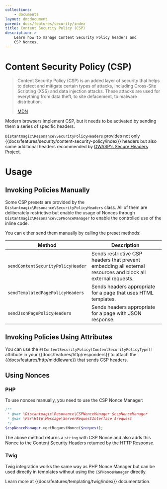 ```yaml
---
collections: 
    - documents
layout: dm:document
parent: docs/features/security/index
title: Content Security Policy (CSP)
description: >
    Learn how to manage Content Security Policy headers and 
    CSP Nonces.
---
```


# Content Security Policy (CSP)

> Content Security Policy (CSP) is an added layer of security that helps to 
> detect and mitigate certain types of attacks, including Cross-Site Scripting 
> (XSS) and data injection attacks. These attacks are used for everything from 
> data theft, to site defacement, to malware distribution.
>
> [MDN](https://developer.mozilla.org/en-US/docs/Web/HTTP/CSP)

Modern browsers implement CSP, but it needs to be activated by sending them a 
series of specific headers.

`Distantmagic\Resonance\SecurityPolicyHeaders` provides not only 
{{docs/features/security/content-security-policy/index}} headers but also some 
additional headers recommended by 
[OWASP's Secure Headers Project](https://owasp.org/www-project-secure-headers/).

# Usage

## Invoking Policies Manually

Some CSP presets are provided by the 
`Distantmagic\Resonance\SecurityPolicyHeaders` class. All of them are 
deliberately restrictive but enable the usage of Nonces through
`Distantmagic\Resonance\CSPNonceManager` to enable the controlled use of the 
inline code.

You can either send them manually by calling the preset methods:

Method | Description
-|-
`sendContentSecurityPolicyHeader` | Sends restrictive CSP headers that prevent embedding all external resources and block all external requests.
`sendTemplatedPagePolicyHeaders` | Sends headers appropriate for a page that uses HTML templates.
`sendJsonPagePolicyHeaders` | Sends headers appropriate for a page with JSON response.

## Invoking Policies Using Attributes

You can use the `#[ContentSecurityPolicy(ContentSecurityPolicyType)]` attribute 
in your {{docs/features/http/responders}} to attach the 
{{docs/features/http/middleware}} that sends CSP headers.

## Using Nonces

### PHP

To use nonces manually, you need to use the CSP Nonce Manager: 

```php
/**
 * @var \Distantmagic\Resonance\CSPNonceManager $cspNonceManager
 * @var \Psr\Http\Message\ServerRequestInterface $request
 */
$cspNonceManager->getRequestNonce($request);
```

The above method returns a `string` with CSP Nonce and also adds this Nonce to
the Content Security Headers returned by the HTTP Response.

### Twig

Twig integration works the same way as PHP Nonce Manager but can be used 
directly in templates without using the `CSPNonceManager` directly.

Learn more at {{docs/features/templating/twig/index}} documentation.
